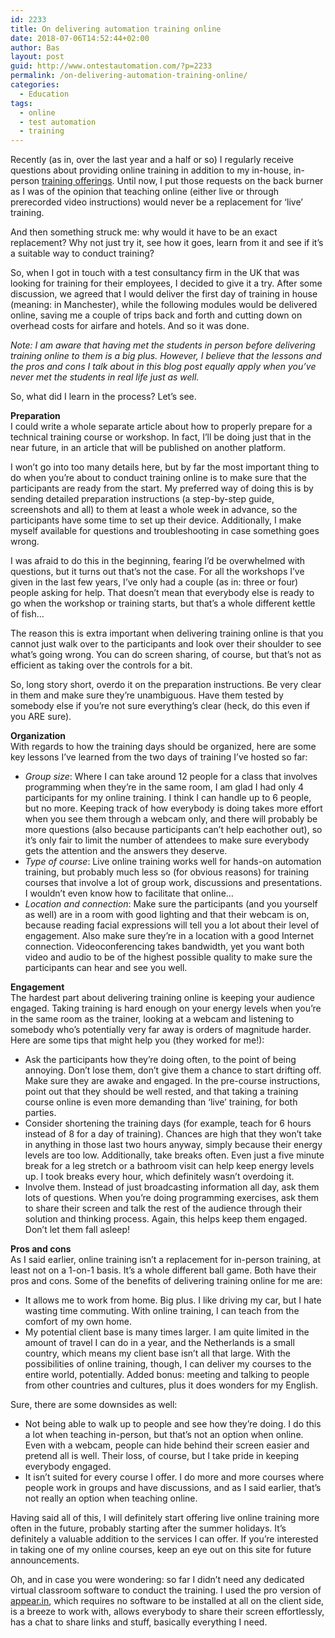 ```yaml
---
id: 2233
title: On delivering automation training online
date: 2018-07-06T14:52:44+02:00
author: Bas
layout: post
guid: http://www.ontestautomation.com/?p=2233
permalink: /on-delivering-automation-training-online/
categories:
  - Education
tags:
  - online
  - test automation
  - training
---
```

Recently (as in, over the last year and a half or so) I regularly receive questions about providing online training in addition to my in-house, in-person <a href="https://www.ontestautomation.com/training/" rel="noopener" target="_blank">training offerings</a>. Until now, I put those requests on the back burner as I was of the opinion that teaching online (either live or through prerecorded video instructions) would never be a replacement for &#8216;live&#8217; training.

And then something struck me: why would it have to be an exact replacement? Why not just try it, see how it goes, learn from it and see if it&#8217;s a suitable way to conduct training?

So, when I got in touch with a test consultancy firm in the UK that was looking for training for their employees, I decided to give it a try. After some discussion, we agreed that I would deliver the first day of training in house (meaning: in Manchester), while the following modules would be delivered online, saving me a couple of trips back and forth and cutting down on overhead costs for airfare and hotels. And so it was done.

_Note: I am aware that having met the students in person before delivering training online to them is a big plus. However, I believe that the lessons and the pros and cons I talk about in this blog post equally apply when you&#8217;ve never met the students in real life just as well._

So, what did I learn in the process? Let&#8217;s see.

**Preparation**  
I could write a whole separate article about how to properly prepare for a technical training course or workshop. In fact, I&#8217;ll be doing just that in the near future, in an article that will be published on another platform.

I won&#8217;t go into too many details here, but by far the most important thing to do when you&#8217;re about to conduct training online is to make sure that the participants are ready from the start. My preferred way of doing this is by sending detailed preparation instructions (a step-by-step guide, screenshots and all) to them at least a whole week in advance, so the participants have some time to set up their device. Additionally, I make myself available for questions and troubleshooting in case something goes wrong.

I was afraid to do this in the beginning, fearing I&#8217;d be overwhelmed with questions, but it turns out that&#8217;s not the case. For all the workshops I&#8217;ve given in the last few years, I&#8217;ve only had a couple (as in: three or four) people asking for help. That doesn&#8217;t mean that everybody else is ready to go when the workshop or training starts, but that&#8217;s a whole different kettle of fish&#8230;

The reason this is extra important when delivering training online is that you cannot just walk over to the participants and look over their shoulder to see what&#8217;s going wrong. You can do screen sharing, of course, but that&#8217;s not as efficient as taking over the controls for a bit.

So, long story short, overdo it on the preparation instructions. Be very clear in them and make sure they&#8217;re unambiguous. Have them tested by somebody else if you&#8217;re not sure everything&#8217;s clear (heck, do this even if you ARE sure).

**Organization**  
With regards to how the training days should be organized, here are some key lessons I&#8217;ve learned from the two days of training I&#8217;ve hosted so far:

  * _Group size_: Where I can take around 12 people for a class that involves programming when they&#8217;re in the same room, I am glad I had only 4 participants for my online training. I think I can handle up to 6 people, but no more. Keeping track of how everybody is doing takes more effort when you see them through a webcam only, and there will probably be more questions (also because participants can&#8217;t help eachother out), so it&#8217;s only fair to limit the number of attendees to make sure everybody gets the attention and the answers they deserve.
  * _Type of course_: Live online training works well for hands-on automation training, but probably much less so (for obvious reasons) for training courses that involve a lot of group work, discussions and presentations. I wouldn&#8217;t even know how to facilitate that online&#8230;
  * _Location and connection_: Make sure the participants (and you yourself as well) are in a room with good lighting and that their webcam is on, because reading facial expressions will tell you a lot about their level of engagement. Also make sure they&#8217;re in a location with a good Internet connection. Videoconferencing takes bandwidth, yet you want both video and audio to be of the highest possible quality to make sure the participants can hear and see you well.

**Engagement**  
The hardest part about delivering training online is keeping your audience engaged. Taking training is hard enough on your energy levels when you&#8217;re in the same room as the trainer, looking at a webcam and listening to somebody who&#8217;s potentially very far away is orders of magnitude harder. Here are some tips that might help you (they worked for me!):

  * Ask the participants how they&#8217;re doing often, to the point of being annoying. Don&#8217;t lose them, don&#8217;t give them a chance to start drifting off. Make sure they are awake and engaged. In the pre-course instructions, point out that they should be well rested, and that taking a training course online is even more demanding than &#8216;live&#8217; training, for both parties.
  * Consider shortening the training days (for example, teach for 6 hours instead of 8 for a day of training). Chances are high that they won&#8217;t take in anything in those last two hours anyway, simply because their energy levels are too low. Additionally, take breaks often. Even just a five minute break for a leg stretch or a bathroom visit can help keep energy levels up. I took breaks every hour, which definitely wasn&#8217;t overdoing it.
  * Involve them. Instead of just broadcasting information all day, ask them lots of questions. When you&#8217;re doing programming exercises, ask them to share their screen and talk the rest of the audience through their solution and thinking process. Again, this helps keep them engaged. Don&#8217;t let them fall asleep!

**Pros and cons**  
As I said earlier, online training isn&#8217;t a replacement for in-person training, at least not on a 1-on-1 basis. It&#8217;s a whole different ball game. Both have their pros and cons. Some of the benefits of delivering training online for me are:

  * It allows me to work from home. Big plus. I like driving my car, but I hate wasting time commuting. With online training, I can teach from the comfort of my own home.
  * My potential client base is many times larger. I am quite limited in the amount of travel I can do in a year, and the Netherlands is a small country, which means my client base isn&#8217;t all that large. With the possibilities of online training, though, I can deliver my courses to the entire world, potentially. Added bonus: meeting and talking to people from other countries and cultures, plus it does wonders for my English.

Sure, there are some downsides as well:

  * Not being able to walk up to people and see how they&#8217;re doing. I do this a lot when teaching in-person, but that&#8217;s not an option when online. Even with a webcam, people can hide behind their screen easier and pretend all is well. Their loss, of course, but I take pride in keeping everybody engaged.
  * It isn&#8217;t suited for every course I offer. I do more and more courses where people work in groups and have discussions, and as I said earlier, that&#8217;s not really an option when teaching online.

Having said all of this, I will definitely start offering live online training more often in the future, probably starting after the summer holidays. It&#8217;s definitely a valuable addition to the services I can offer. If you&#8217;re interested in taking one of my online courses, keep an eye out on this site for future announcements.

Oh, and in case you were wondering: so far I didn&#8217;t need any dedicated virtual classroom software to conduct the training. I used the pro version of <a href="https://appear.in/" rel="noopener" target="_blank">appear.in</a>, which requires no software to be installed at all on the client side, is a breeze to work with, allows everybody to share their screen effortlessly, has a chat to share links and stuff, basically everything I need.